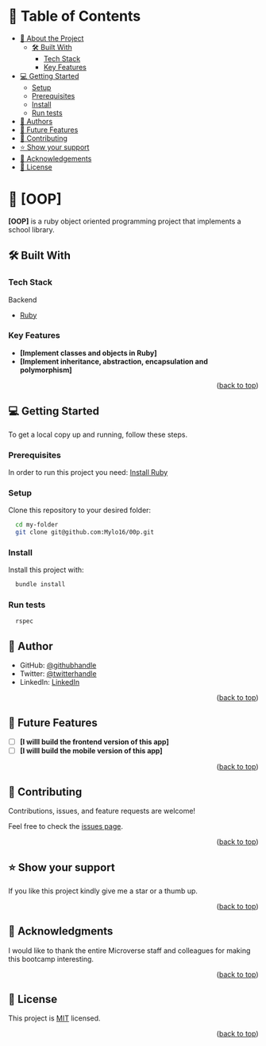 <!-- TABLE OF CONTENTS -->

# 📗 Table of Contents

- [📖 About the Project](#about-project)
  - [🛠 Built With](#built-with)
    - [Tech Stack](#tech-stack)
    - [Key Features](#key-features)
- [💻 Getting Started](#getting-started)
  - [Setup](#setup)
  - [Prerequisites](#prerequisites)
  - [Install](#install)
  - [Run tests](#run-tests)
- [👥 Authors](#authors)
- [🔭 Future Features](#future-features)
- [🤝 Contributing](#contributing)
- [⭐️ Show your support](#support)
- [🙏 Acknowledgements](#acknowledgements)
- [📝 License](#license)

<!-- PROJECT DESCRIPTION -->

# 📖 [OOP] <a name="about-project"></a>

**[OOP]** is a ruby object oriented programming project that implements a school library.

## 🛠 Built With <a name="built-with"></a>

### Tech Stack <a name="tech-stack"></a>
<summary>Backend</summary>
  <ul>
    <li><a href="https://www.ruby.com/">Ruby</a></li>
  </ul>
</details>

### Key Features <a name="key-features"></a>

- **[Implement classes and objects in Ruby]**
- **[Implement inheritance, abstraction, encapsulation and polymorphism]**

<p align="right">(<a href="#readme-top">back to top</a>)</p>

<!-- GETTING STARTED -->

## 💻 Getting Started <a name="getting-started"></a>

To get a local copy up and running, follow these steps.

### Prerequisites

In order to run this project you need:
<a href="https://www.ruby-lang.org/en/documentation/installation/">Install Ruby</a>

### Setup

Clone this repository to your desired folder:

```sh
  cd my-folder
  git clone git@github.com:Mylo16/00p.git
```

### Install

Install this project with:

```sh
  bundle install
```

### Run tests

```sh
  rspec
```

<!-- AUTHORS -->

## 👥 Author <a name="authors"></a>

- GitHub: [@githubhandle](https://github.com/Mylo16)
- Twitter: [@twitterhandle](https://twitter.com/EricAntwi384)
- LinkedIn: [LinkedIn](https://linkedin.com/in/ericopokuantwi)

<p align="right">(<a href="#readme-top">back to top</a>)</p>

<!-- FUTURE FEATURES -->

## 🔭 Future Features <a name="future-features"></a>

- [ ] **[I willl build the frontend version of this app]**
- [ ] **[I willl build the mobile version of this app]**

<p align="right">(<a href="#readme-top">back to top</a>)</p>

<!-- CONTRIBUTING -->

## 🤝 Contributing <a name="contributing"></a>

Contributions, issues, and feature requests are welcome!

Feel free to check the [issues page](https://github.com/Mylo16/oop/issues/).

<p align="right">(<a href="#readme-top">back to top</a>)</p>

<!-- SUPPORT -->

## ⭐️ Show your support <a name="support"></a>

If you like this project kindly give me a star or a thumb up.

<p align="right">(<a href="#readme-top">back to top</a>)</p>

<!-- ACKNOWLEDGEMENTS -->

## 🙏 Acknowledgments <a name="acknowledgements"></a>

I would like to thank the entire Microverse staff and colleagues for making this bootcamp interesting.

<p align="right">(<a href="#readme-top">back to top</a>)</p>


## 📝 License <a name="license"></a>

This project is [MIT](./MIT.md) licensed.

<p align="right">(<a href="#readme-top">back to top</a>)</p>

